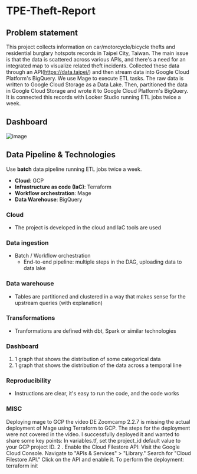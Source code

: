 # TPE-Theft-Report

## Problem statement

This project collects information on car/motorcycle/bicycle thefts and residential burglary hotspots records in Taipei City, Taiwan. The main issue is that the data is scattered across various APIs, and there's a need for an integrated map to visualize related theft incidents. Collected these data through an API(https://data.taipei/) and then stream data into Google Cloud Platform's BigQuery. We use Mage to execute ETL tasks. The raw data is written to Google Cloud Storage as a Data Lake. Then, partitioned the data in Google Cloud Storage and wrote it to Google Cloud Platform's BigQuery. It is connected this records with Looker Studio running ETL jobs twice a week. 

## Dashboard
![image](https://github.com/jeffCheng/data-zoomcamp-project/blob/560eeb0eb8b5d1ecdd1b66a50b5aca3f2e4540e4/img/dashboard.png)

## Data Pipeline & Technologies
Use **batch** data pipeline running ETL jobs twice a week.
- **Cloud**: GCP
- **Infrastructure as code (IaC)**: Terraform
- **Workflow orchestration**: Mage
- **Data Warehouse**: BigQuery

### Cloud
- The project is developed in the cloud and IaC tools are used

### Data ingestion 

- Batch / Workflow orchestration
    - End-to-end pipeline: multiple steps in the DAG, uploading data to data lake

### Data warehouse
- Tables are partitioned and clustered in a way that makes sense for the upstream queries (with explanation)
### Transformations
- Tranformations are defined with dbt, Spark or similar technologies

### Dashboard

1. 1 graph that shows the distribution of some categorical data
2. 1 graph that shows the distribution of the data across a temporal line

### Reproducibility

- Instructions are clear, it's easy to run the code, and the code works


### MISC

Deploying mage to GCP
the video DE Zoomcamp 2.2.7 is missing  the actual deployment of Mage using Terraform to GCP. The steps for the deployment were not covered in the video.
I successfully deployed it and wanted to share some key points:
In variables.tf, set the project_id default value to your GCP project ID.
 2 . Enable the Cloud Filestore API:
 Visit the Google Cloud Console.
Navigate to "APIs & Services" > "Library."
Search for "Cloud Filestore API."
Click on the API and enable it.
To perform the deployment:
terraform init
